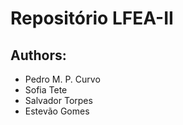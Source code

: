 # Repositório LFEA-II
## Authors: 
- Pedro M. P. Curvo
- Sofia Tete
- Salvador Torpes
- Estevão Gomes